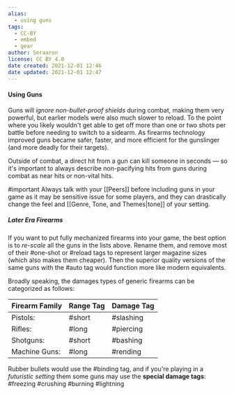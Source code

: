 ```yaml
---
alias:
  - using guns
tags:
  - CC-BY
  - embed
  - gear
author: Seraaron
license: CC BY 4.0
date created: 2021-12-01 12:46
date updated: 2021-12-01 12:47
---
```


#### Using Guns

Guns will _ignore non-bullet-proof shields_ during combat, making them very powerful, but earlier models were also much slower to reload. To the point where you likely wouldn't get able to get off more than one or two shots per battle before needing to switch to a sidearm. As firearms technology improved guns became safer, faster, and more efficient for the gunslinger (and more deadly for their targets).

Outside of combat, a direct hit from a gun can kill someone in seconds — so it's important to always describe non-pacifying hits from guns during combat as near hits or non-vital hits.

#important Always talk with your [[Peers]] before including guns in your game as it may be sensitive issue for some players, and they can drastically change the feel and [[Genre, Tone, and Themes|tone]] of your setting.

##### Later Era Firearms

If you want to put fully mechanized firearms into your game, the best option is to _re-scale_ all the guns in the lists above. Rename them, and remove most of their #one-shot or #reload tags to represent larger magazine sizes (which also makes them cheaper). Then the superior quality versions of the same guns with the #auto tag would function more like modern equivalents.

Broadly speaking, the damages types of generic firearms can be categorized as follows:

| Firearm Family | Range Tag | Damage Tag |
| -------------- | --------- | ---------- |
| Pistols:       | #short    | #slashing  |
| Rifles:        | #long     | #piercing  |
| Shotguns:      | #short    | #bashing   |
| Machine Guns:  | #long     | #rending   |

Rubber bullets would use the #binding tag, and if you're playing in a _futuristic setting_ them some guns may use the **special damage tags**: #freezing #crushing #burning #lightning